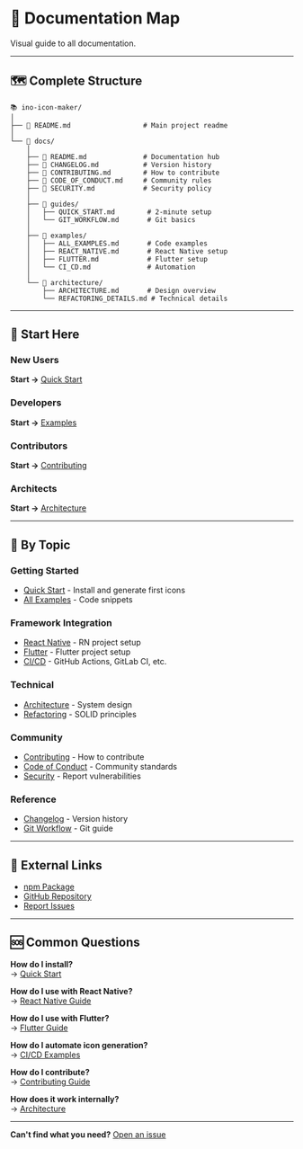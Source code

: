 # 📍 Documentation Map

Visual guide to all documentation.

---

## 🗺️ Complete Structure

```
📚 ino-icon-maker/
│
├── 📄 README.md                  # Main project readme
│
└── 📁 docs/
    │
    ├── 📄 README.md              # Documentation hub
    ├── 📄 CHANGELOG.md           # Version history
    ├── 📄 CONTRIBUTING.md        # How to contribute
    ├── 📄 CODE_OF_CONDUCT.md     # Community rules
    ├── 📄 SECURITY.md            # Security policy
    │
    ├── 📁 guides/
    │   ├── QUICK_START.md        # 2-minute setup
    │   └── GIT_WORKFLOW.md       # Git basics
    │
    ├── 📁 examples/
    │   ├── ALL_EXAMPLES.md       # Code examples
    │   ├── REACT_NATIVE.md       # React Native setup
    │   ├── FLUTTER.md            # Flutter setup
    │   └── CI_CD.md              # Automation
    │
    └── 📁 architecture/
        ├── ARCHITECTURE.md       # Design overview
        └── REFACTORING_DETAILS.md # Technical details
```

---

## 🎯 Start Here

### New Users

**Start →** [Quick Start](./guides/QUICK_START.md)

### Developers

**Start →** [Examples](./examples/ALL_EXAMPLES.md)

### Contributors

**Start →** [Contributing](./CONTRIBUTING.md)

### Architects

**Start →** [Architecture](./architecture/ARCHITECTURE.md)

---

## 📖 By Topic

### Getting Started

- [Quick Start](./guides/QUICK_START.md) - Install and generate first icons
- [All Examples](./examples/ALL_EXAMPLES.md) - Code snippets

### Framework Integration

- [React Native](./examples/REACT_NATIVE.md) - RN project setup
- [Flutter](./examples/FLUTTER.md) - Flutter project setup
- [CI/CD](./examples/CI_CD.md) - GitHub Actions, GitLab CI, etc.

### Technical

- [Architecture](./architecture/ARCHITECTURE.md) - System design
- [Refactoring](./architecture/REFACTORING_DETAILS.md) - SOLID principles

### Community

- [Contributing](./CONTRIBUTING.md) - How to contribute
- [Code of Conduct](./CODE_OF_CONDUCT.md) - Community standards
- [Security](./SECURITY.md) - Report vulnerabilities

### Reference

- [Changelog](./CHANGELOG.md) - Version history
- [Git Workflow](./guides/GIT_WORKFLOW.md) - Git guide

---

## 🔗 External Links

- [npm Package](https://www.npmjs.com/package/ino-icon-maker)
- [GitHub Repository](https://github.com/narek589/ino-icon-maker)
- [Report Issues](https://github.com/narek589/ino-icon-maker/issues)

---

## 🆘 Common Questions

**How do I install?**  
→ [Quick Start](./guides/QUICK_START.md)

**How do I use with React Native?**  
→ [React Native Guide](./examples/REACT_NATIVE.md)

**How do I use with Flutter?**  
→ [Flutter Guide](./examples/FLUTTER.md)

**How do I automate icon generation?**  
→ [CI/CD Examples](./examples/CI_CD.md)

**How do I contribute?**  
→ [Contributing Guide](./CONTRIBUTING.md)

**How does it work internally?**  
→ [Architecture](./architecture/ARCHITECTURE.md)

---

**Can't find what you need?** [Open an issue](https://github.com/narek589/ino-icon-maker/issues)

